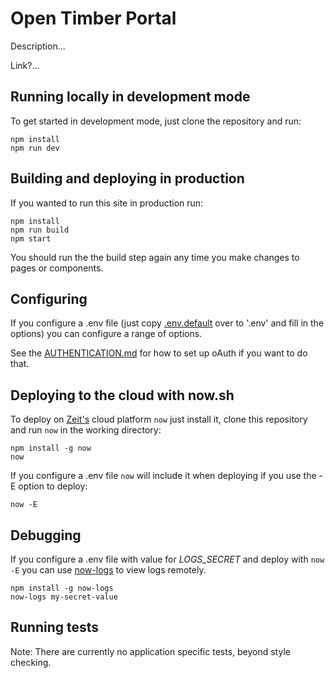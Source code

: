 # Open Timber Portal
Description...

Link?...

## Running locally in development mode

To get started in development mode, just clone the repository and run:

    npm install
    npm run dev

## Building and deploying in production

If you wanted to run this site in production run:

    npm install
    npm run build
    npm start

You should run the the build step again any time you make changes to pages or
components.

## Configuring

If you configure a .env file (just copy [.env.default](https://github.com/Vizzuality/otp-portal/blob/master/.env.default) over to '.env' and fill in the options) you can configure a range of options.

See the [AUTHENTICATION.md](https://github.com/Vizzuality/otp-portal/blob/master/AUTHENTICATION.md) for how to set up oAuth if you want to do that.

## Deploying to the cloud with now.sh

To deploy on [Zeit's](https://zeit.co) cloud platform `now` just install it, clone this repository and run `now` in the working directory:

    npm install -g now
    now

If you configure a .env file `now` will include it when deploying if you use the -E option to deploy:

    now -E

## Debugging

If you configure a .env file with value for *LOGS_SECRET* and deploy with `now -E` you can use [now-logs](https://github.com/berzniz/now-logs) to view logs remotely.

    npm install -g now-logs
    now-logs my-secret-value

## Running tests

Note: There are currently no application specific tests, beyond style checking.
